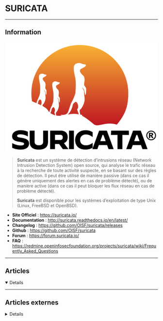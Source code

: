 # SURICATA
----

## <i class="fa-solid fa-hashtag"></i> Information

![Logo](../../_media/apps/suricata/suricata-logo.png ':size=250 :no-zoom')


> <i class="fa-solid fa-quote-left"></i> **Suricata** est un système de détection d’intrusions réseau (Network Intrusion Detection System) open source, qui analyse le trafic réseau à la recherche de toute activité suspecte, en se basant sur des règles de détection. Il peut être utilisé de manière passive (dans ce cas il génère uniquement des alertes en cas de problème détecté), ou de manière active (dans ce cas il peut bloquer les flux réseau en cas de problème détecté).
>
> **Suricata** est disponible pour les systèmes d’exploitation de type Unix (Linux, FreeBSD et OpenBSD). <i class="fa-solid fa-quote-left fa-rotate-180"></i>


- <i class="fa-solid fa-globe"></i> **Site Officiel** : https://suricata.io/
- <i class="fa-solid fa-book"></i> **Documentation** : http://suricata.readthedocs.io/en/latest/
- <i class="fa-solid fa-file-circle-question"></i> **Changelog** : https://github.com/OISF/suricata/releases
- <i class="fa-brands fa-github"></i> **Github** : https://github.com/OISF/suricata
- <i class="fas fa-comments"></i> **Forum** : https://forum.suricata.io/
- <i class="far fa-question-circle"></i> **FAQ** : https://redmine.openinfosecfoundation.org/projects/suricata/wiki/Frequently_Asked_Questions

---

## <i class="fa-regular fa-newspaper"></i> Articles

<details open>

</details>

---

## <i class="fa-solid fa-glasses"></i> Articles externes

<details>

- [Gérer les règles sur Suricata](https://net-security.fr/security/suricata-rules/)
- [How to Install Suricata and Zeek IDS with ELK on Ubuntu 20.10](https://www.howtoforge.com/suricata-and-zeek-ids-with-elk-on-ubuntu-20-10/)
- [Installation d’un NIDS : Suricata](https://net-security.fr/security/installation-dun-nids-suricata/)
- [Network Security Monitoring with Suricata, Logz.io and the ELK Stack](https://logz.io/blog/network-security-monitoring/)
- [Présentation de l'IDS/IPS Suricata](https://connect.ed-diamond.com/MISC/MISC-066/Presentation-de-l-IDS-IPS-Suricata2)
- [Suricata IDS with ELK and Web Frontend on Ubuntu 18.04 LTS](https://www.howtoforge.com/tutorial/suricata-with-elk-and-web-front-ends-on-ubuntu-bionic-beaver-1804-lts/)

</details>